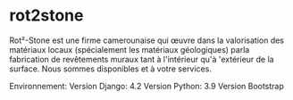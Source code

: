 # rot2stone

Rot²-Stone est une firme camerounaise qui œuvre dans la valorisation des matériaux locaux (spécialement les matériaux
géologiques) parla fabrication de revêtements muraux tant à l'intérieur qu'à 'extérieur de la surface. Nous sommes
disponibles et à votre services.

Environnement:
Version Django: 4.2
Version Python: 3.9
Version Bootstrap


